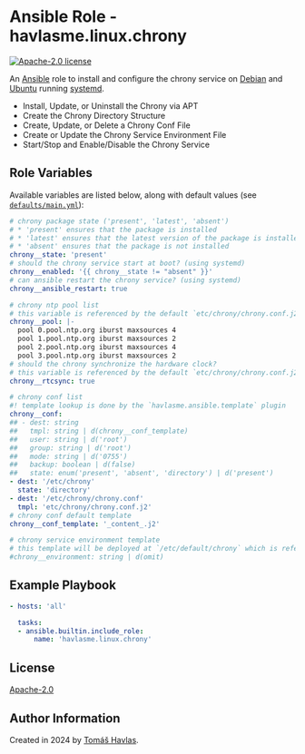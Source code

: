 Ansible Role - havlasme.linux.chrony
====================================

[![Apache-2.0 license][license-image]][license-link]

An [Ansible](https://www.ansible.com/) role to install and configure the chrony service on [Debian](https://www.debian.org/) and [Ubuntu](https://ubuntu.com/) running [systemd](https://systemd.io/).

- Install, Update, or Uninstall the Chrony via APT
- Create the Chrony Directory Structure
- Create, Update, or Delete a Chrony Conf File
- Create or Update the Chrony Service Environment File
- Start/Stop and Enable/Disable the Chrony Service

Role Variables
--------------

Available variables are listed below, along with default values (see [`defaults/main.yml`](defaults/main.yml)):

```yaml
# chrony package state ('present', 'latest', 'absent')
# * 'present' ensures that the package is installed
# * 'latest' ensures that the latest version of the package is installed
# * 'absent' ensures that the package is not installed
chrony__state: 'present'
# should the chrony service start at boot? (using systemd)
chrony__enabled: '{{ chrony__state != "absent" }}'
# can ansible restart the chrony service? (using systemd)
chrony__ansible_restart: true

# chrony ntp pool list
# this variable is referenced by the default `etc/chrony/chrony.conf.j2` template
chrony__pool: |-
  pool 0.pool.ntp.org iburst maxsources 4
  pool 1.pool.ntp.org iburst maxsources 2
  pool 2.pool.ntp.org iburst maxsources 4
  pool 3.pool.ntp.org iburst maxsources 2
# should the chrony synchronize the hardware clock?
# this variable is referenced by the default `etc/chrony/chrony.conf.j2` template
chrony__rtcsync: true

# chrony conf list
#! template lookup is done by the `havlasme.ansible.template` plugin
chrony__conf:
## - dest: string
##   tmpl: string | d(chrony__conf_template)
##   user: string | d('root')
##   group: string | d('root')
##   mode: string | d('0755')
##   backup: boolean | d(false)
##   state: enum('present', 'absent', 'directory') | d('present')
- dest: '/etc/chrony'
  state: 'directory'
- dest: '/etc/chrony/chrony.conf'
  tmpl: 'etc/chrony/chrony.conf.j2'
# chrony conf default template
chrony__conf_template: '_content_.j2'

# chrony service environment template
# this template will be deployed at `/etc/default/chrony` which is referenced by the systemd service
#chrony__environment: string | d(omit)
```

Example Playbook
----------------

```yaml
- hosts: 'all'

  tasks:
  - ansible.builtin.include_role:
      name: 'havlasme.linux.chrony'
```

License
-------

[Apache-2.0][license-link]

Author Information
------------------

Created in 2024 by [Tomáš Havlas](https://havlas.me/).


[license-image]: https://img.shields.io/badge/license-Apache2.0-blue.svg?style=flat-square
[license-link]: ../../LICENSE
